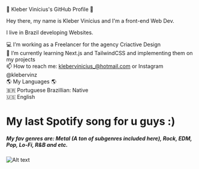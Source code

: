 👋 Kleber Vinícius's GitHub Profile 👋

Hey there, my name is Kleber Vinícius and I'm a front-end Web Dev.

I live in Brazil developing Websites. 

💻 I’m working as a Freelancer for the agency Criactive Design <br>
🌱 I’m currently learning Next.js and TailwindCSS and implementing them on my projects <br>
📫 How to reach me: klebervinicius_@hotmail.com or Instagram @klebervinz <br>
🌎 My Languages 🌎 <br>
🇧🇷 Portuguese Brazillian: Native <br>
🇺🇸 English <br>

<h1> My last Spotify song for u guys :)</h1>
<h5> My fav genres are: Metal (A ton of subgenres included here), Rock, EDM, Pop, Lo-Fi, R&B and etc.</h5>

![Alt text](https://spotify-recently-played-readme.vercel.app/api?user=4cn4vplg9t7h97cg73lrbgp2s&count=1)
